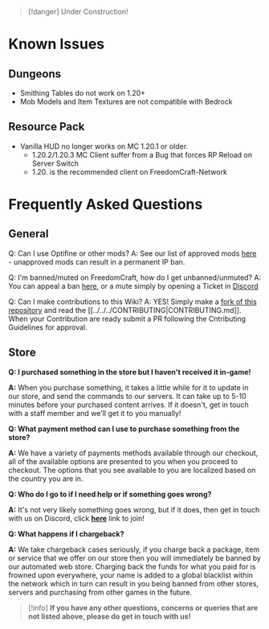 > [!danger] Under Construction! 

# Known Issues

## Dungeons
- Smithing Tables do not work on 1.20+
- Mob Models and Item Textures are not compatible with Bedrock

## Resource Pack
- Vanilla HUD no longer works on MC 1.20.1 or older. 
	- 1.20.2/1.20.3 MC Client suffer from a Bug that forces RP Reload on Server Switch
	- 1.20. is the recommended client on FreedomCraft-Network


# Frequently Asked Questions 

## General

Q: Can I use Optifine or other mods?
A: See our list of approved mods [here](https://dev.freedomcraft.wiki/network-information/mod-list-info#approved-mods-list) - unapproved mods can result in a permanent IP ban.


Q: I'm banned/muted on FreedomCraft, how do I get unbanned/unmuted?
A: You can appeal a ban [here](https://freedomcraft.network/appeal), or a mute simply by opening a Ticket in [Discord](https://freedomcraft.network/discord)


Q: Can I make contributions to this Wiki?
A: YES! Simply make a [fork of this repository](https://github.com/FreedomCraft-Network/wiki/fork) and read the [[../../../CONTRIBUTING|CONTRIBUTING.md]]. When your Contribution are ready submit a PR following the Cntributing Guidelines for approval.

## Store

**Q: I purchased something in the store but I haven't received it in-game!**

**A:** When you purchase something, it takes a little while for it to update in our store, and send the commands to our servers. It can take up to 5-10 minutes before your purchased content arrives. If it doesn't, get in touch with a staff member and we'll get it to you manually!



**Q: What payment method can I use to purchase something from the store?**

**A:** We have a variety of payments methods available through our checkout, all of the available options are presented to you when you proceed to checkout. The options that you see available to you are localized based on the country you are in.



**Q: Who do I go to if I need help or if something goes wrong?**

**A:** It's not very likely something goes wrong, but if it does, then get in touch with us on Discord, click [**here**](https://freedomcraftmc.com/discord) link to join!



**Q: What happens if I chargeback?**

**A:** We take chargeback cases seriously, if you charge back a package, item or service that we offer on our store then you will immediately be banned by our automated web store. Charging back the funds for what you paid for is frowned upon everywhere, your name is added to a global blacklist within the network which in turn can result in you being banned from other stores, servers and purchasing from other games in the future.

> [!info] **If you have any other questions, concerns or queries that are not listed above, please do get in touch with us!**